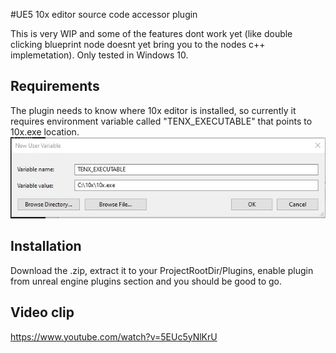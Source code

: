 #UE5 10x editor source code accessor plugin

This is very WIP and some of the features dont work yet (like double clicking blueprint node doesnt yet bring you to the nodes c++ implemetation). Only tested in Windows 10.

## Requirements
The plugin needs to know where 10x editor is installed, so currently it requires environment variable called "TENX_EXECUTABLE" that points to 10x.exe location.
![image info](pics/envvar.jpg)

## Installation
Download the .zip, extract it to your ProjectRootDir/Plugins, enable plugin from unreal engine plugins section and you should be good to go.

## Video clip
https://www.youtube.com/watch?v=5EUc5yNlKrU
